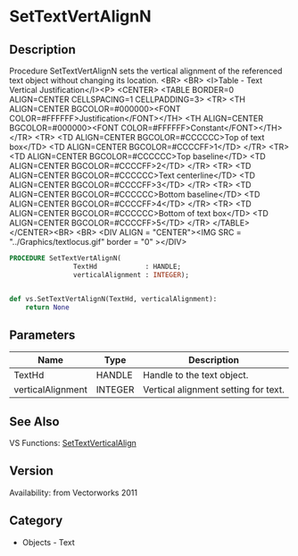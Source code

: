 # SetTextVertAlignN

## Description
Procedure SetTextVertAlignN sets the vertical alignment of the referenced text object without changing its location. &lt;BR&gt;
&lt;BR&gt;
&lt;I&gt;Table - Text Vertical Justification&lt;/I&gt;&lt;P&gt;
&lt;CENTER&gt;
&lt;TABLE BORDER=0 ALIGN=CENTER CELLSPACING=1 CELLPADDING=3&gt;
  &lt;TR&gt; 
	&lt;TH ALIGN=CENTER BGCOLOR=#000000&gt;&lt;FONT COLOR=#FFFFFF&gt;Justification&lt;/FONT&gt;&lt;/TH&gt;
	&lt;TH ALIGN=CENTER BGCOLOR=#000000&gt;&lt;FONT COLOR=#FFFFFF&gt;Constant&lt;/FONT&gt;&lt;/TH&gt;
  &lt;/TR&gt;
  &lt;TR&gt; 
	&lt;TD ALIGN=CENTER BGCOLOR=#CCCCCC&gt;Top of text box&lt;/TD&gt;
	&lt;TD ALIGN=CENTER BGCOLOR=#CCCCFF&gt;1&lt;/TD&gt;
  &lt;/TR&gt;
  &lt;TR&gt; 
	&lt;TD ALIGN=CENTER BGCOLOR=#CCCCCC&gt;Top baseline&lt;/TD&gt;
	&lt;TD ALIGN=CENTER BGCOLOR=#CCCCFF&gt;2&lt;/TD&gt;
  &lt;/TR&gt;
  &lt;TR&gt; 
	&lt;TD ALIGN=CENTER BGCOLOR=#CCCCCC&gt;Text centerline&lt;/TD&gt;
	&lt;TD ALIGN=CENTER BGCOLOR=#CCCCFF&gt;3&lt;/TD&gt;
  &lt;/TR&gt;
  &lt;TR&gt; 
	&lt;TD ALIGN=CENTER BGCOLOR=#CCCCCC&gt;Bottom baseline&lt;/TD&gt;
	&lt;TD ALIGN=CENTER BGCOLOR=#CCCCFF&gt;4&lt;/TD&gt;
  &lt;/TR&gt;
  &lt;TR&gt; 
	&lt;TD ALIGN=CENTER BGCOLOR=#CCCCCC&gt;Bottom of text box&lt;/TD&gt;
	&lt;TD ALIGN=CENTER BGCOLOR=#CCCCFF&gt;5&lt;/TD&gt;
  &lt;/TR&gt;
&lt;/TABLE&gt;
&lt;/CENTER&gt;&lt;BR&gt;
&lt;BR&gt;
&lt;DIV ALIGN = &quot;CENTER&quot;&gt;&lt;IMG SRC = &quot;../Graphics/textlocus.gif&quot; border = &quot;0&quot; &gt;&lt;/DIV&gt;

```pascal
PROCEDURE SetTextVertAlignN(
				TextHd            : HANDLE;
				verticalAlignment : INTEGER);
```

```python

def vs.SetTextVertAlignN(TextHd, verticalAlignment):
    return None
```

## Parameters
|Name|Type|Description|
|---|---|---|
|TextHd|HANDLE|Handle to the text object.|
|verticalAlignment|INTEGER|Vertical alignment setting for text.|

## See Also
VS Functions:
[SetTextVerticalAlign](SetTextVerticalAlign.md)

## Version
Availability: from Vectorworks 2011
## Category
* Objects - Text

